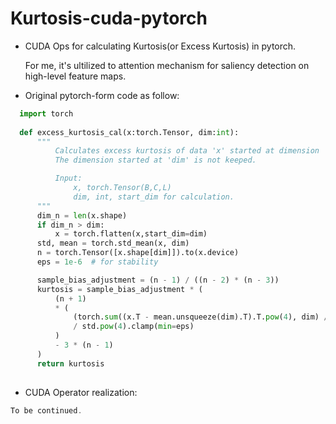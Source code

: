 # Kurtosis-cuda-pytorch
- CUDA Ops for calculating Kurtosis(or Excess Kurtosis) in pytorch.

  For me, it's ultilized to attention mechanism for saliency detection on high-level feature maps.

- Original pytorch-form code as follow:
```python
  import torch
  
  def excess_kurtosis_cal(x:torch.Tensor, dim:int):
      """
          Calculates excess kurtosis of data 'x' started at dimension 'dim'.
          The dimension started at 'dim' is not keeped.

          Input: 
              x, torch.Tensor(B,C,L)
              dim, int, start_dim for calculation.
      """
      dim_n = len(x.shape)
      if dim_n > dim:
          x = torch.flatten(x,start_dim=dim)
      std, mean = torch.std_mean(x, dim)
      n = torch.Tensor([x.shape[dim]]).to(x.device)
      eps = 1e-6  # for stability

      sample_bias_adjustment = (n - 1) / ((n - 2) * (n - 3))
      kurtosis = sample_bias_adjustment * (
          (n + 1)
          * (
              (torch.sum((x.T - mean.unsqueeze(dim).T).T.pow(4), dim) / n)
              / std.pow(4).clamp(min=eps)
          )
          - 3 * (n - 1)
      )
      return kurtosis
     
```
- CUDA Operator realization:

```C++
To be continued.
```
